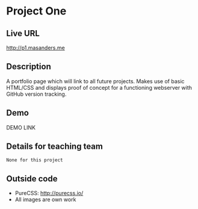 # Project One

## Live URL
<http://p1.masanders.me>

## Description
A portfolio page which will link to all future projects. Makes use of basic HTML/CSS and displays proof of concept for a functioning webserver with GitHub version tracking.

## Demo
 DEMO LINK

## Details for teaching team
	None for this project

## Outside code
* PureCSS: http://purecss.io/
* All images are own work
